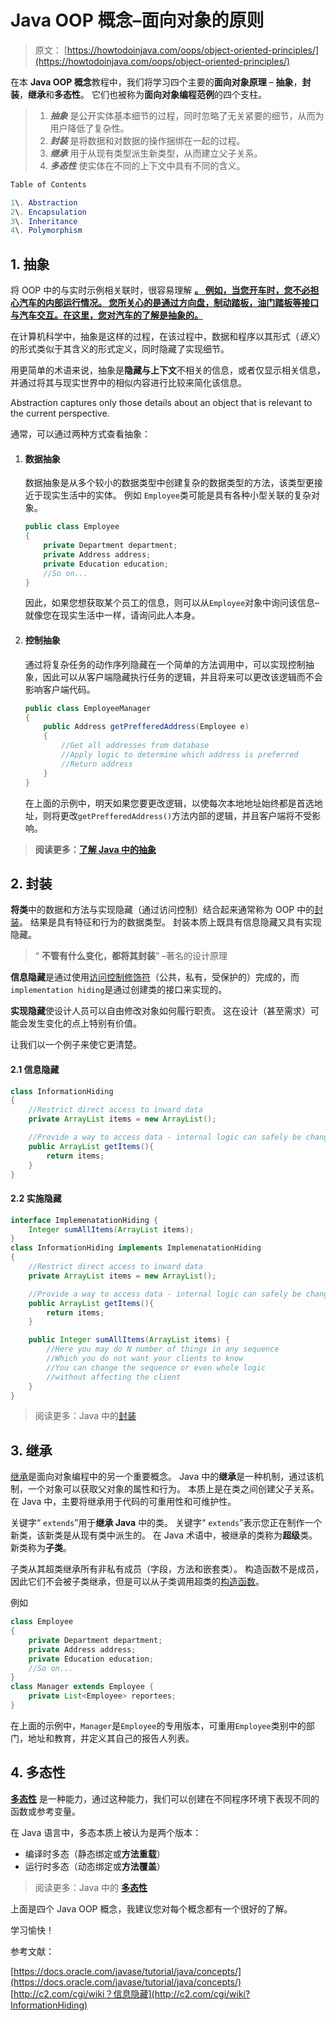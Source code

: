 # Java OOP 概念–面向对象的原则

> 原文： [https://howtodoinjava.com/oops/object-oriented-principles/](https://howtodoinjava.com/oops/object-oriented-principles/)

在本 **Java OOP 概念**教程中，我们将学习四个主要的**面向对象原理** – **抽象**，**封装**，**继承**和**多态性**。 它们也被称为**面向对象编程范例**的四个支柱。

> 1.  ***抽象*** 是公开实体基本细节的过程，同时忽略了无关紧要的细节，从而为用户降低了复杂性。
> 2.  ***封装*** 是将数据和对数据的操作捆绑在一起的过程。
> 3.  ***继承*** 用于从现有类型派生新类型，从而建立父子关系。
> 4.  ***多态性*** 使实体在不同的上下文中具有不同的含义。

```java
Table of Contents

1\. Abstraction
2\. Encapsulation
3\. Inheritance
4\. Polymorphism
```

## 1\. 抽象

将 OOP 中的与实时示例相关联时，很容易理解 **[。 例如，当您开车时，您不必担心汽车的内部运行情况。 您所关心的是通过方向盘，制动踏板，油门踏板等接口与汽车交互。在这里，您对汽车的了解是抽象的。](https://howtodoinjava.com/oops/understanding-abstraction-in-java/)**

在计算机科学中，抽象是这样的过程，在该过程中，数据和程序以其形式（*语义*）的形式类似于其含义的形式定义，同时隐藏了实现细节。

用更简单的术语来说，抽象是**隐藏与上下文**不相关的信息，或者仅显示相关信息，并通过将其与现实世界中的相似内容进行比较来简化该信息。

Abstraction captures only those details about an object that is relevant to the current perspective.

通常，可以通过两种方式查看抽象：

1.  #### 数据抽象

    数据抽象是从多个较小的数据类型中创建复杂的数据类型的方法，该类型更接近于现实生活中的实体。 例如 `Employee`类可能是具有各种小型关联的复杂对象。

    ```java
    public class Employee 
    {
        private Department department;
        private Address address;
        private Education education;
        //So on...
    }

    ```

    因此，如果您想获取某个员工的信息，则可以从`Employee`对象中询问该信息–就像您在现实生活中一样，请询问此人本身。

2.  #### 控制抽象

    通过将复杂任务的动作序列隐藏在一个简单的方法调用中，可以实现控制抽象，因此可以从客户端隐藏执行任务的逻辑，并且将来可以更改该逻辑而不会影响客户端代码。

    ```java
    public class EmployeeManager
    {
        public Address getPrefferedAddress(Employee e)
        {
            //Get all addresses from database 
            //Apply logic to determine which address is preferred
            //Return address
        }
    }

    ```

    在上面的示例中，明天如果您要更改逻辑，以使每次本地地址始终都是首选地址，则将更改`getPrefferedAddress()`方法内部的逻辑，并且客户端将不受影响。

> **阅读更多：[了解 Java 中的抽象](//howtodoinjava.com/object-oriented/understanding-abstraction-in-java/)**

## 2\. 封装

**将类**中的数据和方法与实现隐藏（通过访问控制）结合起来通常称为 OOP 中的[封装](https://howtodoinjava.com/oops/encapsulation-in-java-and-its-relation-with-abstraction/)。 结果是具有特征和行为的数据类型。 封装本质上既具有信息隐藏又具有实现隐藏。

> “ **不管有什么变化，都将其封装**” –著名的设计原理

**信息隐藏**是通过使用[访问控制修饰符](https://howtodoinjava.com/oops/java-access-modifiers/)（公共，私有，受保护的）完成的，而`implementation hiding`是通过创建类的接口来实现的。

**实现隐藏**使设计人员可以自由修改对象如何履行职责。 这在设计（甚至需求）可能会发生变化的点上特别有价值。

让我们以一个例子来使它更清楚。

#### 2.1 信息隐藏

```java
class InformationHiding 
{
    //Restrict direct access to inward data
    private ArrayList items = new ArrayList();

    //Provide a way to access data - internal logic can safely be changed in future
    public ArrayList getItems(){
        return items;
    }
}

```

#### 2.2 实施隐藏

```java
interface ImplemenatationHiding {
    Integer sumAllItems(ArrayList items);
}
class InformationHiding implements ImplemenatationHiding
{
    //Restrict direct access to inward data
    private ArrayList items = new ArrayList();

    //Provide a way to access data - internal logic can safely be changed in future
    public ArrayList getItems(){
        return items;
    }

    public Integer sumAllItems(ArrayList items) {
        //Here you may do N number of things in any sequence
        //Which you do not want your clients to know
        //You can change the sequence or even whole logic
        //without affecting the client
    }
}

```

> 阅读更多：Java 中的[封装](//howtodoinjava.com/object-oriented/encapsulation-in-java-and-its-relation-with-abstraction/)

## 3\. 继承

[继承](https://howtodoinjava.com/oops/java-inheritance/)是面向对象编程中的另一个重要概念。 Java 中的**继承**是一种机制，通过该机制，一个对象可以获取父对象的属性和行为。 本质上是在类之间创建父子关系。 在 Java 中，主要将继承用于代码的可重用性和可维护性。

关键字“ `extends`”用于**继承 Java** 中的类。 关键字“ `extends`”表示您正在制作一个新类，该新类是从现有类中派生的。 在 Java 术语中，被继承的类称为**超级**类。 新类称为**子类**。

子类从其超类继承所有非私有成员（字段，方法和嵌套类）。 构造函数不是成员，因此它们不会被子类继承，但是可以从子类调用超类的[构造函数](https://howtodoinjava.com/oops/java-constructors/)。

例如

```java
class Employee 
{
    private Department department;
    private Address address;
    private Education education;
    //So on...
}
class Manager extends Employee {
    private List<Employee> reportees;
}

```

在上面的示例中，`Manager`是`Employee`的专用版本，可重用`Employee`类别中的部门，地址和教育，并定义其自己的报告人列表。

## 4\. 多态性

**[多态性](https://howtodoinjava.com/oops/what-is-polymorphism-in-java/)** 是一种能力，通过这种能力，我们可以创建在不同程序环境下表现不同的函数或参考变量。

在 Java 语言中，多态本质上被认为是两个版本：

*   编译时多态（静态绑定或**方法重载**）
*   运行时多态（动态绑定或**方法覆盖**）

> 阅读更多：Java 中的 **[多态性](//howtodoinjava.com/object-oriented/what-is-polymorphism-in-java/)**

上面是四个 Java OOP 概念，我建议您对每个概念都有一个很好的了解。

学习愉快！

参考文献：

[https://docs.oracle.com/javase/tutorial/java/concepts/](https://docs.oracle.com/javase/tutorial/java/concepts/)
[http://c2.com/cgi/wiki？信息隐藏](http://c2.com/cgi/wiki?InformationHiding)